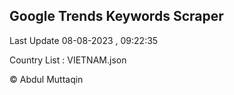 

## Google Trends Keywords Scraper 
 
Last Update 08-08-2023 , 09:22:35

Country List :
VIETNAM.json



© Abdul Muttaqin 
